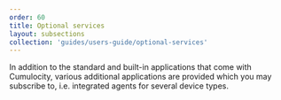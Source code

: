 ```yaml
---
order: 60
title: Optional services
layout: subsections
collection: 'guides/users-guide/optional-services'
---
```

In addition to the standard and built-in applications that come with Cumulocity, various additional applications are provided which you may subscribe to, i.e. integrated agents for several device types.
